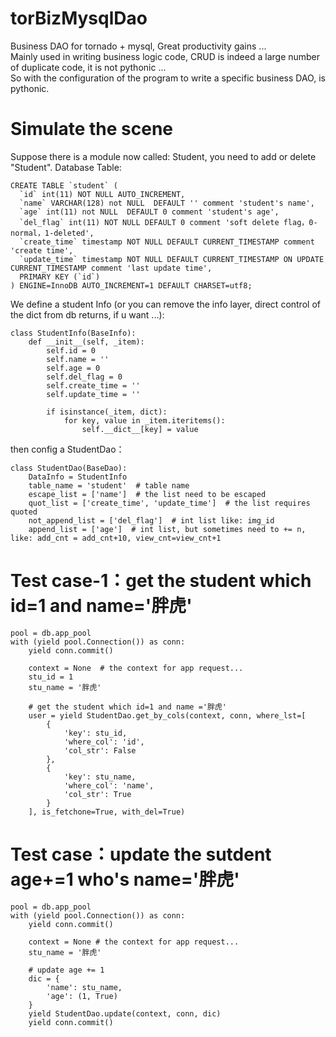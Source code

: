 # torBizMysqlDao
Business DAO for tornado + mysql, Great productivity gains ...    
Mainly used in writing business logic code, CRUD is indeed a large number of duplicate code, it is not pythonic ...    
So with the configuration of the program to write a specific business DAO, is pythonic.    

# Simulate the scene
Suppose there is a module now called: Student, you need to add or delete "Student". 
Database Table:
```
CREATE TABLE `student` (
  `id` int(11) NOT NULL AUTO_INCREMENT,
  `name` VARCHAR(128) not NULL  DEFAULT '' comment 'student's name',
  `age` int(11) not NULL  DEFAULT 0 comment 'student's age',
  `del_flag` int(11) NOT NULL DEFAULT 0 comment 'soft delete flag，0-normal，1-deleted',
  `create_time` timestamp NOT NULL DEFAULT CURRENT_TIMESTAMP comment 'create time',
  `update_time` timestamp NOT NULL DEFAULT CURRENT_TIMESTAMP ON UPDATE CURRENT_TIMESTAMP comment 'last update time',
  PRIMARY KEY (`id`)
) ENGINE=InnoDB AUTO_INCREMENT=1 DEFAULT CHARSET=utf8;

```
We define a student Info (or you can remove the info layer, direct control of the dict from db returns, if u want ...):
```
class StudentInfo(BaseInfo):
    def __init__(self, _item):
        self.id = 0
        self.name = ''
        self.age = 0
        self.del_flag = 0
        self.create_time = ''
        self.update_time = ''

        if isinstance(_item, dict):
            for key, value in _item.iteritems():
                self.__dict__[key] = value
```
then config a StudentDao：
```
class StudentDao(BaseDao):
    DataInfo = StudentInfo
    table_name = 'student'  # table name
    escape_list = ['name']  # the list need to be escaped 
    quot_list = ['create_time', 'update_time']  # the list requires quoted
    not_append_list = ['del_flag']  # int list like: img_id
    append_list = ['age']  # int list, but sometimes need to += n, like: add_cnt = add_cnt+10, view_cnt=view_cnt+1
```

# Test case-1：get the student which id=1 and name='胖虎'
```
pool = db.app_pool
with (yield pool.Connection()) as conn:
    yield conn.commit()
    
    context = None  # the context for app request...
    stu_id = 1   
    stu_name = '胖虎'
    
    # get the student which id=1 and name ='胖虎'
    user = yield StudentDao.get_by_cols(context, conn, where_lst=[
        {
            'key': stu_id,
            'where_col': 'id',
            'col_str': False
        },
        {
            'key': stu_name,
            'where_col': 'name',
            'col_str': True
        }
    ], is_fetchone=True, with_del=True)
```

# Test case：update the sutdent age+=1 who's name='胖虎'
```
pool = db.app_pool
with (yield pool.Connection()) as conn:
    yield conn.commit()
    
    context = None # the context for app request...
    stu_name = '胖虎'  

    # update age += 1
    dic = {
        'name': stu_name,
        'age': (1, True)
    }
    yield StudentDao.update(context, conn, dic)
    yield conn.commit()
```
